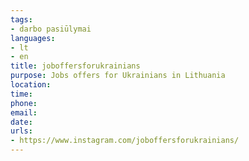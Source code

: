 ```yaml
---
tags:
- darbo pasiūlymai
languages:
- lt
- en
title: joboffersforukrainians
purpose: Jobs offers for Ukrainians in Lithuania
location: 
time: 
phone: 
email: 
date: 
urls:
- https://www.instagram.com/joboffersforukrainians/
---
```

